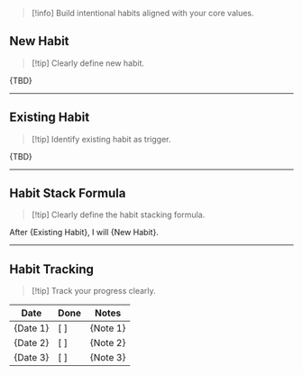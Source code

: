 > [!info] Build intentional habits aligned with your core values.

## New Habit

> [!tip] Clearly define new habit.

{TBD}

---

## Existing Habit

> [!tip] Identify existing habit as trigger.

{TBD}

---

## Habit Stack Formula

> [!tip] Clearly define the habit stacking formula.

After {Existing Habit}, I will {New Habit}.

---

## Habit Tracking

> [!tip] Track your progress clearly.

| Date     | Done | Notes    |
| -------- | ---- | -------- |
| {Date 1} | [ ]  | {Note 1} |
| {Date 2} | [ ]  | {Note 2} |
| {Date 3} | [ ]  | {Note 3} |
